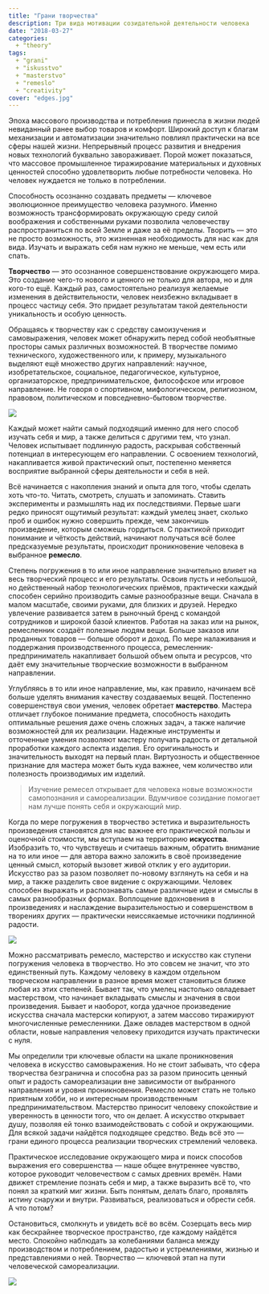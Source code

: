 ```yaml
---
title: "Грани творчества"
description: Три вида мотивации созидательной деятельности человека
date: "2018-03-27"
categories:
  + "theory"
tags:
  + "grani"
  + "iskusstvo"
  + "masterstvo"
  + "remeslo"
  + "creativity"
cover: "edges.jpg"
---
```


Эпоха массового производства и потребления принесла в жизни людей невиданный ранее выбор товаров и комфорт. Широкий доступ к благам механизации и автоматизации значительно повлиял практически на все сферы нашей жизни. Непрерывный процесс развития и внедрения новых технологий буквально завораживает. Порой может показаться, что массовое промышленное тиражирование материальных и духовных ценностей способно удовлетворить любые потребности человека. Но человек нуждается не только в потреблении.

Способность осознанно создавать предметы — ключевое эволюционное преимущество человека разумного. Именно возможность трансформировать окружающую среду силой воображения и собственными руками позволила человечеству распространиться по всей Земле и даже за её пределы. Творить — это не просто возможность, это жизненная необходимость для нас как для вида. Изучать и выражать себя нам нужно не меньше, чем есть или спать.

**Творчество** — это осознанное совершенствование окружающего мира. Это создание чего-то нового и ценного не только для автора, но и для кого-то ещё. Каждый раз, самостоятельно реализуя желаемые изменения в действительности, человек неизбежно вкладывает в процесс частицу себя. Это придает результатам такой деятельности уникальность и особую ценность.

Обращаясь к творчеству как с средству самоизучения и самовыражения, человек может обнаружить перед собой необъятные просторы самых различных возможностей. В творчестве помимо технического, художественного или, к примеру, музыкального выделяют ещё множество других направлений: научное, изобретательское, социальное, педагогическое, культурное, организаторское, предпринимательское, философское или игровое направление. Не говоря о спортивном, мифологическом, религиозном, правовом, политическом и повседневно-бытовом творчестве.

![](./images/Tetrahedron.gif)

Каждый может найти самый подходящий именно для него способ изучать себя и мир, а также делиться с другими тем, что узнал. Человек испытывает подлинную радость, раскрывая собственный потенциал в интересующем его направлении. С освоением технологий, накапливается живой практический опыт, постепенно меняется восприятие выбранной сферы деятельности и себя в ней.

Всё начинается с накопления знаний и опыта для того, чтобы сделать хоть что-то. Читать, смотреть, слушать и запоминать. Ставить эксперименты и размышлять над их последствиями. Первые шаги редко приносят ощутимый результат: каждый умелец знает, сколько проб и ошибок нужно совершить прежде, чем закончишь произведение, которым сможешь гордиться. С практикой приходит понимание и чёткость действий, начинают получаться всё более предсказуемые результаты, происходит проникновение человека в выбранное **ремесло**.

Степень погружения в то или иное направление значительно влияет на весь творческий процесс и его результаты. Освоив пусть и небольшой, но действенный набор технологических приёмов, практически каждый способен серийно производить самые разнообразные вещи. Сначала в малом масштабе, своими руками, для близких и друзей. Нередко увлечение развивается затем в рыночный бренд с командой сотрудников и широкой базой клиентов. Работая на заказ или на рынок, ремесленник создаёт полезные людям вещи. Больше заказов или проданных товаров — больше оборот и доход. По мере налаживания и поддержания производственного процесса, ремесленник-предприниматель накапливает большой объем опыта и ресурсов, что даёт ему значительные творческие возможности в выбранном направлении.

Углубляясь в то или иное направление, мы, как правило, начинаем всё больше уделять внимания качеству создаваемых вещей. Постепенно совершенствуя свои умения, человек обретает **мастерство**. Мастера отличает глубокое понимание предмета, способность находить оптимальные решения даже очень сложных задач, а также наличие возможностей для их реализации. Надежные инструменты и отточенные умения позволяют мастеру получать радость от детальной проработки каждого аспекта изделия. Его оригинальность и значительность выходят на первый план. Виртуозность и общественное признание для мастера может быть куда важнее, чем количество или полезность производимых им изделий.

> Изучение ремесел открывает для человека новые возможности самопознания и самореализации. Вдумчивое созидание помогает нам лучше понять себя и окружающий мир.

Когда по мере погружения в творчество эстетика и выразительность произведения становятся для нас важнее его практической пользы и оценочной стоимости, мы вступаем на территорию **искусства**. Изобразить то, что чувствуешь и считаешь важным, обратить внимание на то или иное — для автора важно заложить в своё произведение ценный смысл, который вызовет живой отклик у его аудитории. Искусство раз за разом позволяет по-новому взглянуть на себя и на мир, а также разделить свое видение с окружающими. Человек способен выражать и распознавать самые различные идеи и смыслы в самых разнообразных формах. Воплощение вдохновения в произведениях и наслаждение выразительностью и совершенством в творениях других — практически неиссякаемые источники подлинной радости.

![](./images/razvert.png)

Можно рассматривать ремесло, мастерство и искусство как ступени погружения человека в творчество. Но это совсем не значит, что это единственный путь. Каждому человеку в каждом отдельном творческом направлении в разное время может становиться ближе любая из этих степеней. Бывает так, что умелец настолько овладевает мастерством, что начинает вкладывать смыслы и значения в свои произведения. Бывает и наоборот, когда удачное произведение искусства сначала мастерски копируют, а затем массово тиражируют многочисленные ремесленники. Даже овладев мастерством в одной области, новые направления человеку приходится изучать практически с нуля.

Мы определили три ключевые области на шкале проникновения человека в искусство самовыражения. Но не стоит забывать, что сфера творчества безгранична и способна раз за разом приносить ценный опыт и радость самореализации вне зависимости от выбранного направления и уровня проникновения. Ремесло может стать не только приятным хобби, но и интересным производственным предпринимательством. Мастерство приносит человеку спокойствие и уверенность в ценности того, что он делает. А искусство открывает душу, позволяя ей тонко взаимодействовать с собой и окружающими. Для всякой задачи найдётся подходящее средство. Ведь всё это — грани единого процесса реализации творческих стремлений человека.

Практическое исследование окружающего мира и поиск способов выражения его совершенства — наше общее внутреннее чувство, которое руководит человечеством с самых древних времён. Нами движет стремление познать себя и мир, а также выразить всё то, что понял за краткий миг жизни. Быть понятым, делать благо, проявлять истину снаружи и внутри. Развиваться, реализоваться и обрести себя. А что потом?

Остановиться, смолкнуть и увидеть всё во всём. Созерцать весь мир как бескрайнее творческое пространство, где каждому найдётся место. Спокойно наблюдать за колебаниями баланса между производством и потреблением, радостью и устремлениями, жизнью и представлениями о ней. Творчество — ключевой этап на пути человеческой самореализации.

![](./images/cmyk.png)
